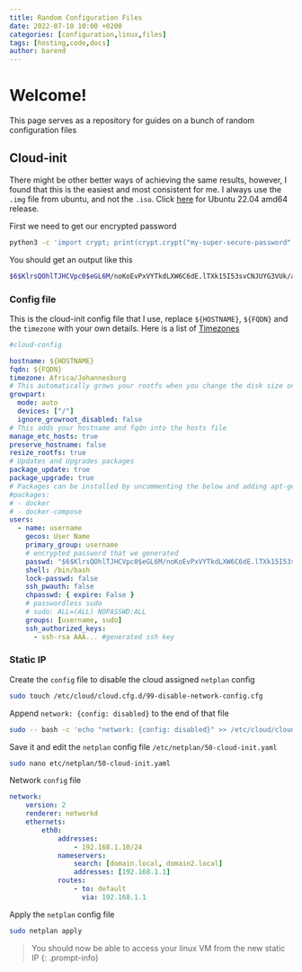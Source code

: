 ```yaml
---
title: Random Configuration Files
date: 2022-07-10 10:00 +0200
categories: [configuration,linux,files]
tags: [hosting,code,docs]
author: barend
---
```


# Welcome!

This page serves as a repository for guides on a bunch of random configuration files

## Cloud-init

There might be other better ways of achieving the same results, however, I found that this is the easiest and most consistent for me. I always use the `.img` file from ubuntu, and not the `.iso`. Click [here](https://cloud-images.ubuntu.com/releases/22.04/release/) for Ubuntu 22.04 amd64 release.

First we need to get our encrypted password
```bash
python3 -c 'import crypt; print(crypt.crypt("my-super-secure-password", crypt.mksalt(crypt.METHOD_SHA512)))'
```

You should get an output like this
```bash
$6$KlrsQOhlTJHCVpc0$eGL6M/noKoEvPxVYTkdLXW6C6dE.lTXk15I53svCNJUYG3VUk/aBv.aIPX/0xi3hU3/l/YZQty3rallWTljde/
```
### Config file

This is the cloud-init config file that I use, replace `${HOSTNAME}`, `${FQDN}` and the `timezone` with your own details. Here is a list of [Timezones](https://www.php.net/manual/en/timezones.php)
```yaml
#cloud-config

hostname: ${HOSTNAME}
fqdn: ${FQDN}
timezone: Africa/Johannesburg
# This automatically grows your rootfs when you change the disk size on your VM
growpart:
  mode: auto
  devices: ["/"]
  ignore_growroot_disabled: false
# This adds your hostname and fqdn into the hosts file
manage_etc_hosts: true
preserve_hostname: false
resize_rootfs: true
# Updates and Upgrades packages
package_update: true
package_upgrade: true
# Packages can be installed by uncommenting the below and adding apt-get packages
#packages:
# - docker
# - docker-compose
users:
  - name: username
    gecos: User Name
    primary_group: username
    # encrypted password that we generated
    passwd: "$6$KlrsQOhlTJHCVpc0$eGL6M/noKoEvPxVYTkdLXW6C6dE.lTXk15I53svCNJUYG3VUk/aBv.aIPX/0xi3hU3/l/YZQty3rallWTljde/"
    shell: /bin/bash
    lock-passwd: false
    ssh_pwauth: false
    chpasswd: { expire: False }
    # passwordless sudo
    # sudo: ALL=(ALL) NOPASSWD:ALL
    groups: [username, sudo]
    ssh_authorized_keys:
      - ssh-rsa AAA... #generated ssh key
```

### Static IP

Create the `config` file to disable the cloud assigned `netplan` config
```bash
sudo touch /etc/cloud/cloud.cfg.d/99-disable-network-config.cfg
```

Append `network: {config: disabled}` to the end of that file
```bash
sudo -- bash -c 'echo "network: {config: disabled}" >> /etc/cloud/cloud.cfg.d/99-disable-network-config.cfg'
```

Save it and edit the `netplan` config file `/etc/netplan/50-cloud-init.yaml`
```bash
sudo nano etc/netplan/50-cloud-init.yaml
```

Network `config` file
```yaml
network:
    version: 2
    renderer: networkd
    ethernets:
        eth0:
            addresses:
                - 192.168.1.10/24
            nameservers:
                search: [domain.local, domain2.local]
                addresses: [192.168.1.1]
            routes:
                - to: default
                  via: 192.168.1.1
```

Apply the `netplan` config file
```bash
sudo netplan apply
```

> You should now be able to access your linux VM from the new static IP 
{: .prompt-info}